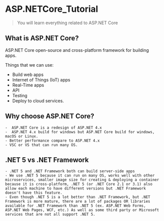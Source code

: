 # ASP.NETCore_Tutorial

> You will learn everything related to ASP.NET Core

## What is ASP.NET Core?

ASP.NET Core open-source and cross-platform framework for building apps.

Things that we can use:

- Build web apps
- Internet of Things (IoT) apps
- Real-Time apps
- API
- Testing
- Deploy to cloud services.

## Why choose ASP.NET Core?

```
-  ASP.NET Core is a redesign of ASP.NET 4.x
-  ASP.NET 4.x build for windows but ASP.NET Core build for windows, macOS or Linux.
- Better performance compare to ASP.NET 4.x
- VSC or VS that can run many OS.

```

## .NET 5 vs .NET Framework

```
- .NET 5 and .NET Framework both can build server-side apps
- We use .NET 5 because it can run on many OS, works well with other microservices, smaller image size for creating & deploying a container because it is cross-platform, .NET 5 (or .NET Core 2.1 or 3.1) also allow each machine to have different versions but .NET Framework doesn't have this feature.
- Even though .NET 5 is a lot better than .NET Framework, but .NET Framework is more mature, there are a lot of packages OR libraries available for .NET Framework than .NET 5 (ex. ASP.NET Web Forms, ASP.NET Web Pages, WCF, etc.) As well as some third party or Microsoft services that are not all support .NET 5.

```
